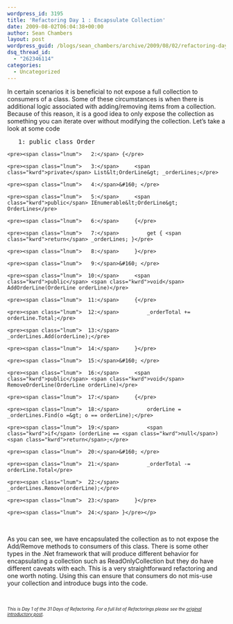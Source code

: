 ```yaml
---
wordpress_id: 3195
title: 'Refactoring Day 1 : Encapsulate Collection'
date: 2009-08-02T06:04:38+00:00
author: Sean Chambers
layout: post
wordpress_guid: /blogs/sean_chambers/archive/2009/08/02/refactoring-day-1-encapsulate-collection.aspx
dsq_thread_id:
  - "262346114"
categories:
  - Uncategorized
---
```

In certain scenarios it is beneficial to not expose a full collection to consumers of a class. Some of these circumstances is when there is additional logic associated with adding/removing items from a collection. Because of this reason, it is a good idea to only expose the collection as something you can iterate over without modifying the collection. Let’s take a look at some code 

<div class="csharpcode-wrapper">
  <div class="csharpcode">
    <pre><span class="lnum">   1:</span> <span class="kwrd">public</span> <span class="kwrd">class</span> Order</pre>
    
    <pre><span class="lnum">   2:</span> {</pre>
    
    <pre><span class="lnum">   3:</span>     <span class="kwrd">private</span> List&lt;OrderLine&gt; _orderLines;</pre>
    
    <pre><span class="lnum">   4:</span>&#160; </pre>
    
    <pre><span class="lnum">   5:</span>     <span class="kwrd">public</span> IEnumerable&lt;OrderLine&gt; OrderLines</pre>
    
    <pre><span class="lnum">   6:</span>     {</pre>
    
    <pre><span class="lnum">   7:</span>         get { <span class="kwrd">return</span> _orderLines; }</pre>
    
    <pre><span class="lnum">   8:</span>     }</pre>
    
    <pre><span class="lnum">   9:</span>&#160; </pre>
    
    <pre><span class="lnum">  10:</span>     <span class="kwrd">public</span> <span class="kwrd">void</span> AddOrderLine(OrderLine orderLine)</pre>
    
    <pre><span class="lnum">  11:</span>     {</pre>
    
    <pre><span class="lnum">  12:</span>         _orderTotal += orderLine.Total;</pre>
    
    <pre><span class="lnum">  13:</span>         _orderLines.Add(orderLine);</pre>
    
    <pre><span class="lnum">  14:</span>     }</pre>
    
    <pre><span class="lnum">  15:</span>&#160; </pre>
    
    <pre><span class="lnum">  16:</span>     <span class="kwrd">public</span> <span class="kwrd">void</span> RemoveOrderLine(OrderLine orderLine)</pre>
    
    <pre><span class="lnum">  17:</span>     {</pre>
    
    <pre><span class="lnum">  18:</span>         orderLine = _orderLines.Find(o =&gt; o == orderLine);</pre>
    
    <pre><span class="lnum">  19:</span>         <span class="kwrd">if</span> (orderLine == <span class="kwrd">null</span>) <span class="kwrd">return</span>;</pre>
    
    <pre><span class="lnum">  20:</span>&#160; </pre>
    
    <pre><span class="lnum">  21:</span>         _orderTotal -= orderLine.Total</pre>
    
    <pre><span class="lnum">  22:</span>         _orderLines.Remove(orderLine);</pre>
    
    <pre><span class="lnum">  23:</span>     }</pre>
    
    <pre><span class="lnum">  24:</span> }</pre></p>
  </div>
</div>

&#160;

As you can see, we have encapsulated the collection as to not expose the Add/Remove methods to consumers of this class. There is some other types in the .Net framework that will produce different behavior for encapsulating a collection such as ReadOnlyCollection but they do have different caveats with each. This is a very straightforward refactoring and one worth noting. Using this can ensure that consumers do not mis-use your collection and introduce bugs into the code.

&#160;

_<font size="1">This is Day 1 of the 31 Days of Refactoring. For a full list of Refactorings please see the <a href="http://www.lostechies.com/blogs/sean_chambers/archive/2009/07/31/31-days-of-refactoring.aspx" target="_blank">original introductory post</a>.</font>_